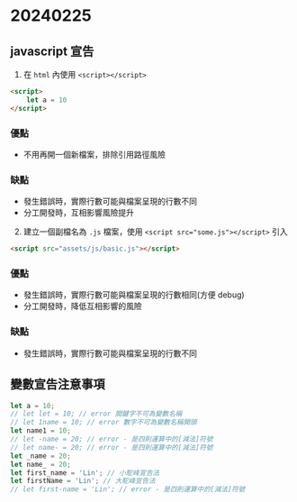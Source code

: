 # 20240225

## javascript 宣告

1. 在 `html` 內使用 `<script></script>`

```html
<script>
    let a = 10
</script>
```

### 優點

- 不用再開一個新檔案，排除引用路徑風險

### 缺點

- 發生錯誤時，實際行數可能與檔案呈現的行數不同
- 分工開發時，互相影響風險提升

2. 建立一個副檔名為 `.js` 檔案，使用 `<script src="some.js"></script>` 引入

```html
<script src="assets/js/basic.js"></script>
```

### 優點

- 發生錯誤時，實際行數可能與檔案呈現的行數相同(方便 debug)
- 分工開發時，降低互相影響的風險

### 缺點

- 發生錯誤時，實際行數可能與檔案呈現的行數不同

## 變數宣告注意事項

```js
let a = 10;
// let let = 10; // error 關鍵字不可為變數名稱
// let 1name = 10; // error 數字不可為變數名稱開頭
let name1 = 10;
// let -name = 20; // error - 是四則運算中的[減法]符號
// let name- = 20; // error - 是四則運算中的[減法]符號
let _name = 20;
let name_ = 20;
let first_name = 'Lin'; // 小駝峰宣告法
let firstName = 'Lin'; // 大駝峰宣告法
// let first-name = 'Lin'; // error - 是四則運算中的[減法]符號
```
